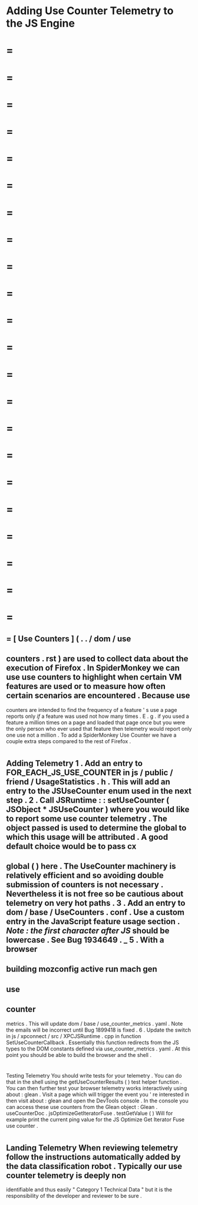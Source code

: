 Adding
Use
Counter
Telemetry
to
the
JS
Engine
=
=
=
=
=
=
=
=
=
=
=
=
=
=
=
=
=
=
=
=
=
=
=
=
=
=
=
=
=
=
=
=
=
=
=
=
=
=
=
=
=
=
=
=
=
=
[
Use
Counters
]
(
.
.
/
dom
/
use
-
counters
.
rst
)
are
used
to
collect
data
about
the
execution
of
Firefox
.
In
SpiderMonkey
we
can
use
use
counters
to
highlight
when
certain
VM
features
are
used
or
to
measure
how
often
certain
scenarios
are
encountered
.
Because
use
-
counters
are
intended
to
find
the
frequency
of
a
feature
'
s
use
a
page
reports
only
_if_
a
feature
was
used
not
how
many
times
.
E
.
g
.
if
you
used
a
feature
a
million
times
on
a
page
and
loaded
that
page
once
but
you
were
the
only
person
who
ever
used
that
feature
then
telemetry
would
report
only
one
use
not
a
million
.
To
add
a
SpiderMonkey
Use
Counter
we
have
a
couple
extra
steps
compared
to
the
rest
of
Firefox
.
#
#
Adding
Telemetry
1
.
Add
an
entry
to
FOR_EACH_JS_USE_COUNTER
in
js
/
public
/
friend
/
UsageStatistics
.
h
.
This
will
add
an
entry
to
the
JSUseCounter
enum
used
in
the
next
step
.
2
.
Call
JSRuntime
:
:
setUseCounter
(
JSObject
*
JSUseCounter
)
where
you
would
like
to
report
some
use
counter
telemetry
.
The
object
passed
is
used
to
determine
the
global
to
which
this
usage
will
be
attributed
.
A
good
default
choice
would
be
to
pass
cx
-
>
global
(
)
here
.
The
UseCounter
machinery
is
relatively
efficient
and
so
avoiding
double
submission
of
counters
is
not
necessary
.
Nevertheless
it
is
not
free
so
be
cautious
about
telemetry
on
very
hot
paths
.
3
.
Add
an
entry
to
dom
/
base
/
UseCounters
.
conf
.
Use
a
custom
entry
in
the
JavaScript
feature
usage
section
.
_Note
:
the
first
character
after
JS_
should
be
lowercase
.
See
Bug
1934649
.
_
5
.
With
a
browser
-
building
mozconfig
active
run
mach
gen
-
use
-
counter
-
metrics
.
This
will
update
dom
/
base
/
use_counter_metrics
.
yaml
.
Note
the
emails
will
be
incorrect
until
Bug
1899418
is
fixed
.
6
.
Update
the
switch
in
js
/
xpconnect
/
src
/
XPCJSRuntime
.
cpp
in
function
SetUseCounterCallback
.
Essentially
this
function
redirects
from
the
JS
types
to
the
DOM
constants
defined
via
use_counter_metrics
.
yaml
.
At
this
point
you
should
be
able
to
build
the
browser
and
the
shell
.
#
#
Testing
Telemetry
You
should
write
tests
for
your
telemetry
.
You
can
do
that
in
the
shell
using
the
getUseCounterResults
(
)
test
helper
function
.
You
can
then
further
test
your
browser
telemetry
works
interactively
using
about
:
glean
.
Visit
a
page
which
will
trigger
the
event
you
'
re
interested
in
then
visit
about
:
glean
and
open
the
DevTools
console
.
In
the
console
you
can
access
these
use
counters
from
the
Glean
object
:
Glean
.
useCounterDoc
.
jsOptimizeGetIteratorFuse
.
testGetValue
(
)
Will
for
example
print
the
current
ping
value
for
the
JS
Optimize
Get
Iterator
Fuse
use
counter
.
#
#
Landing
Telemetry
When
reviewing
telemetry
follow
the
instructions
automatically
added
by
the
data
classification
robot
.
Typically
our
use
counter
telemetry
is
deeply
non
-
identifiable
and
thus
easily
"
Category
1
Technical
Data
"
but
it
is
the
responsibility
of
the
developer
and
reviewer
to
be
sure
.
